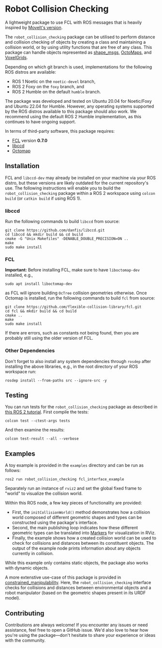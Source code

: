 # Robot Collision Checking

A lightweight package to use FCL with ROS messages that is heavily inspired by [MoveIt's version](https://moveit.ros.org/documentation/concepts/developer_concepts/).  

The `robot_collision_checking` package can be utilised to perform distance and collision checking of objects by creating a class and maintaining a collision world, 
or by using utility functions that are free of any class. This package can handle objects represented as [shape_msgs](http://wiki.ros.org/shape_msgs), 
[OctoMaps](https://github.com/OctoMap/octomap_msgs), and [VoxelGrids](https://github.com/ros-planning/navigation2/blob/main/nav2_msgs/msg/VoxelGrid.msg).

Depending on which git branch is used, implementations for the following ROS distros are available:
- ROS 1 Noetic on the `noetic-devel` branch,
- ROS 2 Foxy on the `foxy` branch, and 
- ROS 2 Humble on the default `humble` branch.

The package was developed and tested on Ubuntu 20.04 for Noetic/Foxy and Ubuntu 22.04 for Humble. However, any operating systems supported by the ROS distros available
to this package should also work.
We recommend using the default ROS 2 Humble implementation, as this continues to have ongoing support.

In terms of third-party software, this package requires:
 * [FCL](https://github.com/flexible-collision-library/fcl) version **0.7.0**
 * [libccd](https://github.com/danfis/libccd)
 * [Octomap](https://octomap.github.io/) 

## Installation

FCL and `libccd-dev` may already be installed on your machine via your ROS distro, but these versions are likely outdated for the current repository's use. 
The following instructions will enable you to build the `robot_collision_checking` package within a ROS 2 workspace using `colcon build` (or `catkin build` if using ROS 1).

### libccd

Run the following commands to build `libccd` from source:
```
git clone https://github.com/danfis/libccd.git
cd libccd && mkdir build && cd build
cmake -G "Unix Makefiles" -DENABLE_DOUBLE_PRECISION=ON ..
make
sudo make install
```

### FCL

**Important:** Before installing FCL, make sure to have `liboctomap-dev` installed, e.g.,
```
sudo apt install liboctomap-dev
```
as FCL will ignore building `OcTree` collision geometries otherwise.
Once Octomap is installed, run the following commands to build `fcl` from source:

```
git clone https://github.com/flexible-collision-library/fcl.git
cd fcl && mkdir build && cd build
cmake ..
make
sudo make install
```

If there are errors, such as constants not being found, then you are probably still using the older version of FCL.

### Other Dependencies

Don't forget to also install any system dependencies through `rosdep` after installing the above libraries, e.g., in the root directory of your ROS workspace run:
```
rosdep install --from-paths src --ignore-src -y
```

## Testing

You can run tests for the `robot_collision_checking` package as described in [this ROS 2 tutorial](https://docs.ros.org/en/humble/Tutorials/Intermediate/Testing/CLI.html). First compile the tests:
```
colcon test --ctest-args tests
```

And then examine the results:
```
colcon test-result --all --verbose
```

## Examples

A toy example is provided in the `examples` directory and can be run as follows:
```
ros2 run robot_collision_checking fcl_interface_example
```
Separately run an instance of `rviz2` and set the global fixed frame to "world" to visualize the collision world.

Within this ROS node, a few key pieces of functionality are provided:
- First, the `initCollisionWorld()` method demonstrates how a collision world composed of different geometric shapes and types can be constructed
using the package's interface.
- Second, the main publishing loop indicates how these different geometric types can be translated into [Markers](https://wiki.ros.org/rviz/DisplayTypes/Marker) 
for visualization in RViz.
- Finally, the example shows how a created collision world can be used to check for collisions and distances between its constituent objects. 
The output of the example node prints information about any objects currently in collision.

While this example only contains static objects, the package also works with dynamic objects. 

A more extenstive use-case of this package is provided in [constrained_manipulability](https://github.com/philip-long/constrained_manipulability).
Here, the `robot_collision_checking` interface checks for collisions and distances between environmental objects and a robot manipulator (based on the geometric shapes
present in its URDF model). 

## Contributing

Contributions are always welcome! If you encounter any issues or need assistance, feel free to open a GitHub issue. 
We'd also love to hear how you're using the package—don't hesitate to share your experience or ideas with the community.